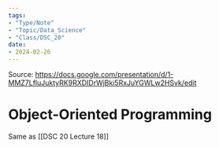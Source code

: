 ```yaml
---
tags:
- "Type/Note"
- "Topic/Data_Science"
- "Class/DSC_20"
date:
- 2024-02-26
---
```

Source: https://docs.google.com/presentation/d/1-MMZ7LfluJuktyRK9RXDIDrWjBki5RxJuYGWLw2HSvk/edit  

# Object-Oriented Programming  

Same as [[DSC 20 Lecture 18]]  
